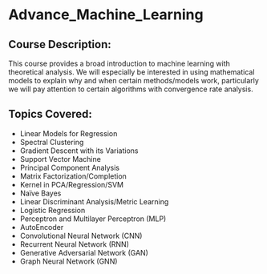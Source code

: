 # Advance_Machine_Learning

## Course Description:
This course provides a broad introduction to machine learning with theoretical analysis. We will especially be interested in using mathematical models to explain why and when certain methods/models work, particularly we will pay attention to certain algorithms with convergence rate analysis. 

## Topics Covered:
* Linear Models for Regression
* Spectral Clustering
* Gradient Descent with its Variations
* Support Vector Machine
* Principal Component Analysis
* Matrix Factorization/Completion
* Kernel in PCA/Regression/SVM
* Naïve Bayes
* Linear Discriminant Analysis/Metric Learning
* Logistic Regression
* Perceptron and Multilayer Perceptron (MLP)
* AutoEncoder
* Convolutional Neural Network (CNN)
* Recurrent Neural Network (RNN)
* Generative Adversarial Network (GAN)
* Graph Neural Network (GNN) 
